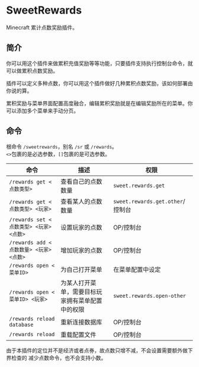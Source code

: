 # SweetRewards

Minecraft 累计点数奖励插件。

## 简介

你可以用这个插件来做累积充值奖励等等功能，只要插件支持执行控制台命令，就可以做累积点数奖励。

插件可以定义多种点数，你可以用这个插件做好几种累积点数奖励，该如何部署由你说的算。

累积奖励与菜单界面配置高度融合，编辑累积奖励就是在编辑奖励所在的菜单。你可以添加多个菜单来手动分页。

## 命令

根命令 `/sweetrewards`，别名 `/sr` 或 `/rewards`。  
`<>`包裹的是必选参数，`[]`包裹的是可选参数。

| 命令                              | 描述                       | 权限                            |
|---------------------------------|--------------------------|-------------------------------|
| `/rewards get <点数类型>`           | 查看自己的点数数量                | `sweet.rewards.get`           |
| `/rewards get <点数类型> <玩家>`      | 查看某人的点数数量                | `sweet.rewards.get.other`/控制台 |
| `/rewards set <点数类型> <玩家> <点数>` | 设置玩家的点数                  | OP/控制台                        |
| `/rewards add <点数数量> <玩家> <点数>` | 增加玩家的点数                  | OP/控制台                        |
| `/rewards open <菜单ID>`          | 为自己打开菜单                  | 在菜单配置中设定                      |
| `/rewards open <菜单ID> <玩家>`     | 为某人打开菜单，需要目标玩家拥有菜单配置中的权限 | `sweet.rewards.open-other`    |
| `/rewards reload database`      | 重新连接数据库                  | OP/控制台                        |
| `/rewards reload`               | 重载配置文件                   | OP/控制台                        |

由于本插件的定位并不是经济或者点券，故点数只增不减，不会设置需要额外做下界检查的 减少点数命令，也不会支持小数。
